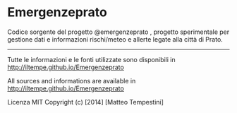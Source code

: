 Emergenzeprato 
==============

Codice sorgente del progetto @emergenzeprato , progetto sperimentale per gestione dati e informazioni rischi/meteo e allerte legate alla città di Prato.

--------

Tutte le informazioni e le fonti utilizzate sono disponibili in http://iltempe.github.io/Emergenzeprato

All sources and informations are available in http://iltempe.github.io/Emergenzeprato

Licenza MIT
Copyright (c) [2014] [Matteo Tempestini]
